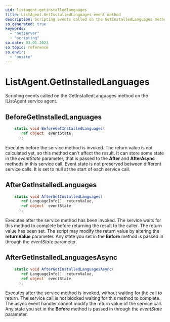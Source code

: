 ```yaml
---
uid: listagent-getinstalledlanguages
title: ListAgent.GetInstalledLanguages event method
description: Scripting events called on the GetInstalledLanguages method on the ListAgent service agent.
so.generated: true
keywords:
  - "netserver"
  - "scripting"
so.date: 03.01.2023
so.topic: reference
so.envir:
  - "onsite"
---
```

# ListAgent.GetInstalledLanguages

Scripting events called on the <see cref='M:SuperOffice.CRM.Services.IListAgent.GetInstalledLanguages'>GetInstalledLanguages</see> method on the <see cref='IListAgent'>IListAgent</see>  service agent.

## BeforeGetInstalledLanguages
```cs
    static void BeforeGetInstalledLanguages(
       ref object  eventState
      );
```
Executes before the service method is invoked.
The return value is not calculated yet, so this method can't affect the result.
It can store some state in the *eventState* parameter, that is passed to the **After** and **AfterAsync** methods in this service call.
Event state is not preserved between different service calls. It is set to null at the start of each service call.
## AfterGetInstalledLanguages
```cs
    static void AfterGetInstalledLanguages(
       ref LanguageInfo[]  returnValue,
       ref object  eventState
      );
```
Executes after the service method has been invoked. The service waits for this method to complete before returning the result to the caller.
The return value has been set. The script may modify the return value by altering the **returnValue** parameter.
Any state you set in the **Before** method is passed in through the *eventState* parameter.
## AfterGetInstalledLanguagesAsync
```cs
    static void AfterGetInstalledLanguagesAsync(
       ref LanguageInfo[]  returnValue,
       ref object  eventState
      );
```
Executes after the service method is invoked, without waiting for the call to return.
The service call is not blocked waiting for this method to complete.
The async event handler cannot modify the return value of the service call.
Any state you set in the **Before** method is passed in through the *eventState* parameter.

